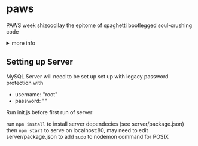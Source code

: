 # paws
PAWS week shizoodilay
the epitome of spaghetti bootlegged soul-crushing code

<details>
  <summary>more info</summary>

  ![insert rickroll here](./client/static/richard.gif)

</details>

## Setting up Server
MySQL Server will need to be set up set up with legacy password protection with
- username: "root"
- password: ""  

Run init.js before first run of server

run `npm install` to install server dependecies (see server/package.json)
then `npm start` to serve on localhost:80, may need to edit server/package.json to add `sudo` to nodemon command for POSIX
